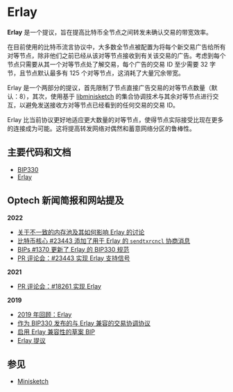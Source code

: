 # Erlay

**Erlay** 是一个提议，旨在提高比特币全节点之间转发未确认交易的带宽效率。

在目前使用的比特币流言协议中，大多数全节点被配置为将每个新交易广告给所有对等节点，除非他们之前已经从该对等节点接收到有关该交易的广告。考虑到每个节点只需要从其一个对等节点处了解交易，每个广告的交易 ID 至少需要 32 字节，且节点默认最多有 125 个对等节点，这消耗了大量冗余带宽。

Erlay 是一个两部分的提议，首先限制了节点直接广告交易的对等节点数量（默认：8），其次，使用基于 [libminisketch](https://github.com/sipa/minisketch) 的集合协调技术与其余对等节点进行交互，以避免发送接收方对等节点已经看到的任何交易的交易 ID。

Erlay 比当前协议更好地适应更大数量的对等节点，使得节点实际接受比现在更多的连接成为可能。这将提高转发网络对偶然和蓄意网络分区的鲁棒性。

## 主要代码和文档

* [BIP330](https://github.com/bitcoin/bips/blob/master/bip-0330.mediawiki)
* [Erlay](https://arxiv.org/pdf/1905.10518.pdf)

## Optech 新闻简报和网站提及

**2022**

* [关于不一致的内存池及其如何影响 Erlay 的讨论](https://bitcoinops.org/en/newsletters/2022/11/02/#better-peering-involves-tradeoffs)
* [比特币核心 #23443 添加了用于 Erlay 的 `sendtxrcncl` 协商消息](https://bitcoinops.org/en/newsletters/2022/10/26/#bitcoin-core-23443)
* [BIPs #1370 更新了 Erlay 的 BIP330 规范](https://bitcoinops.org/en/newsletters/2022/10/05/#bips-1370)
* [PR 评论会：#23443 实现 Erlay 支持信号](https://bitcoinops.org/en/newsletters/2022/01/12/#bitcoin-core-pr-review-club)

**2021**

* [PR 评论会：#18261 实现 Erlay](https://bitcoinops.org/en/newsletters/2021/03/10/#bitcoin-core-pr-review-club)

**2019**

* [2019 年回顾：Erlay](https://bitcoinops.org/en/newsletters/2019/12/28/#erlay-and-other-p2p-improvements)
* [作为 BIP330 发布的与 Erlay 兼容的交易协调协议](https://bitcoinops.org/en/newsletters/2019/11/13/#bips-851)
* [启用 Erlay 兼容性的草案 BIP](https://bitcoinops.org/en/newsletters/2019/10/02/#draft-bip-for-enabling-erlay-compatibility)
* [Erlay 提议](https://bitcoinops.org/en/newsletters/2019/06/05/#erlay-proposed)

## 参见

* [Minisketch](https://bitcoinops.org/en/topics/minisketch/)
